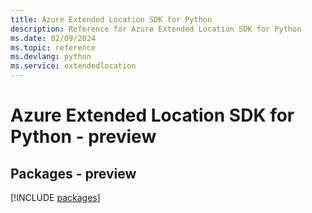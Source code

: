 ```yaml
---
title: Azure Extended Location SDK for Python
description: Reference for Azure Extended Location SDK for Python
ms.date: 02/09/2024
ms.topic: reference
ms.devlang: python
ms.service: extendedlocation
---
```

# Azure Extended Location SDK for Python - preview
## Packages - preview
[!INCLUDE [packages](extended-location-index.md)]